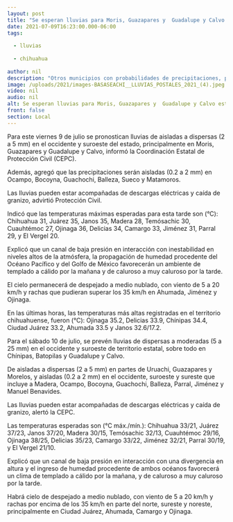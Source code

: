 ```yaml
---
layout: post
title: "Se esperan lluvias para Moris, Guazapares y  Guadalupe y Calvo este viernes 9."
date: 2021-07-09T16:23:00.000-06:00
tags:
  
  - lluvias
  
  - chihuahua
  
author: nil
description: "Otros municipios con probabilidades de precipitaciones, pero en menor intensidad son Ocampo, Bocoyna, Guachochi, Balleza, Sueco y Matamoros."
image: /uploads/2021/images-BASASEACHI__LLUVIAS_POSTALES_2021_(4).jpeg
video: nil
audio: nil
alt: Se esperan lluvias para Moris, Guazapares y  Guadalupe y Calvo este viernes 9.
front: false
section: Local
---
```


Para este viernes 9 de julio se pronostican lluvias de aisladas a dispersas (2 a 5 mm) en el occidente y suroeste del estado, principalmente en Moris, Guazapares y Guadalupe y Calvo, informó la Coordinación Estatal de Protección Civil (CEPC).

Además, agregó que las precipitaciones serán aisladas (0.2 a 2 mm) en Ocampo, Bocoyna, Guachochi, Balleza, Sueco y Matamoros.

Las lluvias pueden estar acompañadas de descargas eléctricas y caída de granizo, advirtió Protección Civil.

Indicó que las temperaturas máximas esperadas para esta tarde son (°C): Chihuahua 31, Juárez 35, Janos 35, Madera 28, Temósachic 30, Cuauhtémoc 27, Ojinaga 36, Delicias 34, Camargo 33, Jiménez 31, Parral 29, y El Vergel 20.

Explicó que un canal de baja presión en interacción con inestabilidad en niveles altos de la atmósfera, la propagación de humedad procedente del Océano Pacífico y del Golfo de México favorecerán un ambiente de templado a cálido por la mañana y de caluroso a muy caluroso por la tarde.

El cielo permanecerá de despejado a medio nublado, con viento de 5 a 20 km/h y rachas que pudieran superar los 35 km/h en Ahumada, Jiménez y Ojinaga.

En las últimas horas, las temperaturas más altas registradas en el territorio chihuahuense, fueron (°C): Ojinaga 35.2, Delicias 33.9, Chínipas 34.4, Ciudad Juárez 33.2, Ahumada 33.5 y Janos 32.6/17.2.

Para el sábado 10 de julio, se prevén lluvias de dispersas a moderadas (5 a 25 mm) en el occidente y suroeste de territorio estatal, sobre todo en Chínipas, Batopilas y Guadalupe y Calvo.

De aisladas a dispersas (2 a 5 mm) en partes de Uruachi, Guazapares y Morelos, y aisladas (0.2 a 2 mm) en el occidente, suroeste y sureste que incluye a Madera, Ocampo, Bocoyna, Guachochi, Balleza, Parral, Jiménez y Manuel Benavides.

Las lluvias pueden estar acompañadas de descargas eléctricas y caída de granizo, alertó la CEPC.

Las temperaturas esperadas son (°C máx./mín.): Chihuahua 33/21, Juárez 37/23, Janos 37/20, Madera 30/15, Temósachic 32/13, Cuauhtémoc 29/16, Ojinaga 38/25, Delicias 35/23, Camargo 33/22, Jiménez 32/21, Parral 30/19, y El Vergel 21/10.

Explicó que un canal de baja presión en interacción con una divergencia en altura y el ingreso de humedad procedente de ambos océanos favorecerá un clima de templado a cálido por la mañana, y de caluroso a muy caluroso por la tarde.

Habrá cielo de despejado a medio nublado, con viento de 5 a 20 km/h y rachas por encima de los 35 km/h en parte del norte, sureste y noreste, principalmente en Ciudad Juárez, Ahumada, Camargo y Ojinaga.